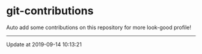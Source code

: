 # git-contributions

Auto add some contributions on this repository for more look-good profile!

---

Update at 2019-09-14 10:13:21
